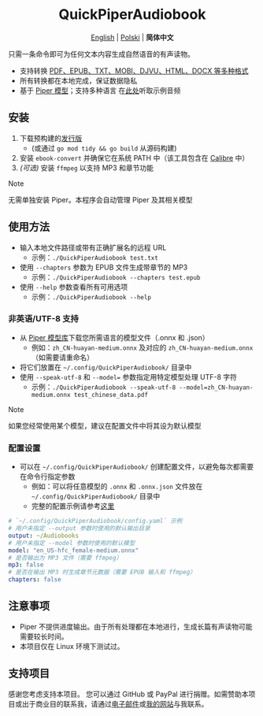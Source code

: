 
<h1 align=center>QuickPiperAudiobook</h1>
<p align="center">
  <a href="./README.md">English</a>
  |
  <a href="./README_PL.md">Polski</a>
  |
  <b> 简体中文 </b>
</p>

只需一条命令即可为任何文本内容生成自然语音的有声读物。
 - 支持转换 [PDF、EPUB、TXT、MOBI、DJVU、HTML、DOCX 等多种格式](https://manual.calibre-ebook.com/generated/en/ebook-convert.html)
 - 所有转换都在本地完成，保证数据隐私
 - 基于 [Piper 模型](https://rhasspy.github.io/piper-samples/)；支持多种语言
在[此处](./examples/)听取示例音频
## 安装
1. 下载预构建的[发行版](https://github.com/C-Loftus/QuickPiperAudiobook/releases/)
    * (或通过 `go mod tidy && go build` 从源码构建)
2. 安装 `ebook-convert` 并确保它在系统 PATH 中（该工具包含在 [Calibre](https://calibre-ebook.com/) 中）
3. *(可选)* 安装 `ffmpeg` 以支持 MP3 和章节功能
> [!NOTE]  
> 无需单独安装 Piper。本程序会自动管理 Piper 及其相关模型
## 使用方法
* 输入本地文件路径或带有正确扩展名的远程 URL
   * 示例：`./QuickPiperAudiobook test.txt`
* 使用 `--chapters` 参数为 EPUB 文件生成带章节的 MP3
   * 示例：`./QuickPiperAudiobook --chapters test.epub`
* 使用 `--help` 参数查看所有可用选项
   * 示例：`./QuickPiperAudiobook --help`
### 非英语/UTF-8 支持
* 从 [Piper 模型库](https://rhasspy.github.io/piper-samples/)下载您所需语言的模型文件（.onnx 和 .json）
  * 例如：`zh_CN-huayan-medium.onnx` 及对应的 `zh_CN-huayan-medium.onnx`（如需要请重命名）
* 将它们放置在 `~/.config/QuickPiperAudiobook/` 目录中
* 使用 `--speak-utf-8` 和 `--model=` 参数指定用特定模型处理 UTF-8 字符
  * 示例：`./QuickPiperAudiobook --speak-utf-8 --model=zh_CN-huayan-medium.onnx test_chinese_data.pdf`
> [!NOTE]  
> 如果您经常使用某个模型，建议在配置文件中将其设为默认模型
### 配置设置
* 可以在 `~/.config/QuickPiperAudiobook/` 创建配置文件，以避免每次都需要在命令行指定参数
  * 例如：可以将任意模型的 `.onnx` 和 `.onnx.json` 文件放在 `~/.config/QuickPiperAudiobook/` 目录中
  * 完整的配置示例请参考[这里](./examples/config.yaml)
```yml
# `~/.config/QuickPiperAudiobook/config.yaml` 示例
# 用户未指定 --output 参数时使用的默认输出目录
output: ~/Audiobooks
# 用户未指定 --model 参数时使用的默认模型
model: "en_US-hfc_female-medium.onnx"
# 是否输出为 MP3 文件（需要 ffmpeg）
mp3: false
# 是否在输出 MP3 时生成章节元数据（需要 EPUB 输入和 ffmpeg）
chapters: false
```
## 注意事项
- Piper 不提供进度输出。由于所有处理都在本地进行，生成长篇有声读物可能需要较长时间。
- 本项目仅在 Linux 环境下测试过。
## 支持项目
感谢您考虑支持本项目。
您可以通过 GitHub 或 PayPal 进行捐赠。如需赞助本项目或出于商业目的联系我，请通过[电子邮件](mailto:github@colton.place)或[我的网站](https://colton.place/contact/)与我联系。
